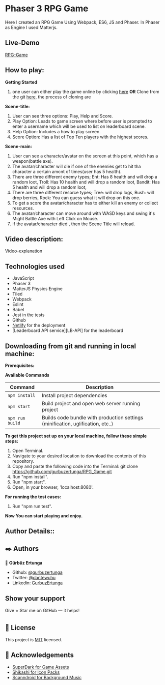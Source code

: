 # Phaser 3 RPG Game

Here I created an RPG Game Using Webpack, ES6, JS and Phaser. In Phaser as Engine I used Matterjs.

## Live-Demo

[RPG-Game](https://rpg-game-phaser.netlify.app)

## How to play:

**Getting Started**

1. one user can either play the game online by clicking [here](https://rpg-game-phaser.netlify.app)
  **OR**
   Clone from the git [here](https://github.com/gurbuzertunga/RPG_Game), the process of cloning are 
   
**Scene-title:**

1. User can see three options: Play, Help and Score.
2. Play Option: Leads to game screen where before user is prompted to enter a username which will be used to list on leaderboard scene.
3. Help Option: Includes a how to play screen.
4. Score Option: Has a list of Top Ten players with the highest scores.

**Scene-main:**

1. User can see a character/avatar on the screen at this point, which has a weapon(battle axe).
2. The avatar/character will die if one of the enemies get to hit tha character a certain amont of times(user has 5 health).
3. There are three different enemy types;
    Ent: Has 8 health and will drop a random loot,
    Troll: Has 10 health and will drop a random loot,
    Bandit: Has 5 health and will drop a random loot,
4. There are three different resorce types;
    Tree: will drop logs,
    Bush: will drop berries,
    Rock: You can guess what it will drop on this one.
5. To get a score the avatar/character has to either kill an enemy or collect resources.
6. The avatar/character can move around with WASD keys and swing it's Might Battle Axe with Left Click on Mouse.
7. If the avatar/character died , then the Scene Title will reload.

## Video description:
[Video-explanation](https://www.loom.com/share/1b9c1b0a701542699499e34e66564c18)

## Technologies used

* JavaScript
* Phaser 3
* MatterJS Physics Engine
* Tiled
* Webpack
* Eslint
* Babel
* Jest in the tests
* Github
* [Netlify](https://app.netlify.com/) for the deployment
* [Leaderboard API service][LB-API] for the leaderboard

## Downloading from git and running in local machine:

**Prerequisites:**

**Available Commands**

| Command | Description |
|---------|-------------|
| `npm install` | Install project dependencies |
| `npm start` | Build project and open web server running project |
| `npm run build` | Builds code bundle with production settings (minification, uglification, etc..) |

**To get this project set up on your local machine, follow these simple steps:**

1. Open Terminal.
2. Navigate to your desired location to download the contents of this repository.
3. Copy and paste the following code into the Terminal: git clone https://github.com/gurbuzertunga/RPG_Game.git
4. Run "npm install".
5. Run "npm start".
6. Open, in your browser, 'localhost:8080'.

**For running the test cases:**
1. Run "npm run test".

**Now You can start playing and enjoy.**

## Author Details::

## ✒️  Authors <a name = "author"></a>

👤 **Gürbüz Ertunga**
- Github: [@gurbuzertunga](https://github.com/gurbuzertunga)
- Twitter: [@dantewuhu](https://twitter.com/dantewuhu)
- Linkedin: [GurbuzErtunga](https://www.linkedin.com/in/gurbuz-ertunga-a607a2a5/)

## Show your support

Give ⭐ Star me on GitHub — it helps!

## 📝 License

This project is [MIT](lic.url) licensed.


## :clap: Acknowledgements

- [SuperDark for Game Assets](https://superdark.itch.io/enchanted-forest-characters) <br />
- [Shikashi for Icon Packs](https://cheekyinkling.itch.io/shikashis-fantasy-icons-pack) <br />
- [Scanndroid for Background Music](https://www.youtube.com/watch?v=MkgR0SxmMKo) <br />

